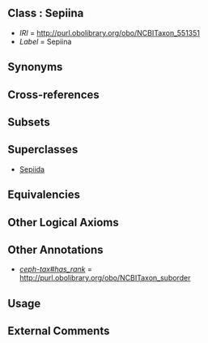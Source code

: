 
## Class : Sepiina

 * *IRI* = http://purl.obolibrary.org/obo/NCBITaxon_551351
 * *Label* = Sepiina

## Synonyms


## Cross-references


## Subsets


## Superclasses

 * [Sepiida](../../NCBITaxon/87/NCBITaxon_551287.md)

## Equivalencies


## Other Logical Axioms


## Other Annotations

 * *[ceph-tax#has_rank](../../ceph-tax#has/nk/ceph-tax#has_rank.md)* = http://purl.obolibrary.org/obo/NCBITaxon_suborder

## Usage


## External Comments

